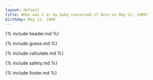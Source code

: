 ```yaml
---
layout: default
title: When was I or my baby conceived if born on May 11, 1909?
birthday: May 11, 1909
---
```


{% include header.md %}

{% include guess.md %}

{% include calculate.md %}

{% include safety.md %}

{% include footer.md %}



